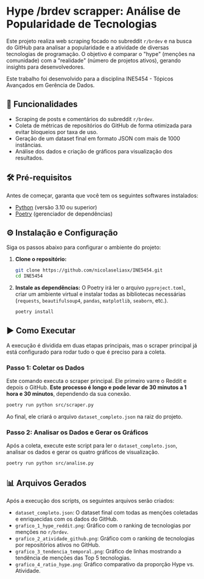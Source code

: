 # Hype /brdev scrapper: Análise de Popularidade de Tecnologias

Este projeto realiza web scraping focado no subreddit `r/brdev` e na busca do GitHub para analisar a popularidade e a atividade de diversas tecnologias de programação. O objetivo é comparar o "hype" (menções na comunidade) com a "realidade" (número de projetos ativos), gerando insights para desenvolvedores.

Este trabalho foi desenvolvido para a disciplina INE5454 - Tópicos Avançados em Gerência de Dados.

## 🚀 Funcionalidades

- Scraping de posts e comentários do subreddit `r/brdev`.
- Coleta de métricas de repositórios do GitHub de forma otimizada para evitar bloqueios por taxa de uso.
- Geração de um dataset final em formato JSON com mais de 1000 instâncias.
- Análise dos dados e criação de gráficos para visualização dos resultados.

## 🛠️ Pré-requisitos

Antes de começar, garanta que você tem os seguintes softwares instalados:

- [Python](https://www.python.org/downloads/) (versão 3.10 ou superior)
- [Poetry](https://python-poetry.org/docs/#installation) (gerenciador de dependências)

## ⚙️ Instalação e Configuração

Siga os passos abaixo para configurar o ambiente do projeto:

1.  **Clone o repositório:**

    ```bash
    git clone https://github.com/nicolaseliasx/INE5454.git
    cd INE5454
    ```
2.  **Instale as dependências:**
    O Poetry irá ler o arquivo `pyproject.toml`, criar um ambiente virtual e instalar todas as bibliotecas necessárias (`requests`, `beautifulsoup4`, `pandas`, `matplotlib`, `seaborn`, etc.).
    ```bash
    poetry install
    ```

## ▶️ Como Executar

A execução é dividida em duas etapas principais, mas o scraper principal já está configurado para rodar tudo o que é preciso para a coleta.

### Passo 1: Coletar os Dados

Este comando executa o scraper principal. Ele primeiro varre o Reddit e depois o GitHub. **Este processo é longo e pode levar de 30 minutos a 1 hora e 30 minutos**, dependendo da sua conexão.

```bash
poetry run python src/scraper.py
```

Ao final, ele criará o arquivo `dataset_completo.json` na raiz do projeto.

### Passo 2: Analisar os Dados e Gerar os Gráficos

Após a coleta, execute este script para ler o `dataset_completo.json`, analisar os dados e gerar os quatro gráficos de visualização.

```bash
poetry run python src/analise.py
```

## 📊 Arquivos Gerados

Após a execução dos scripts, os seguintes arquivos serão criados:

- `dataset_completo.json`: O dataset final com todas as menções coletadas e enriquecidas com os dados do GitHub.
- `grafico_1_hype_reddit.png`: Gráfico com o ranking de tecnologias por menções no `r/brdev`.
- `grafico_2_atividade_github.png`: Gráfico com o ranking de tecnologias por repositórios ativos no GitHub.
- `grafico_3_tendencia_temporal.png`: Gráfico de linhas mostrando a tendência de menções das Top 5 tecnologias.
- `grafico_4_ratio_hype.png`: Gráfico comparativo da proporção Hype vs. Atividade.
